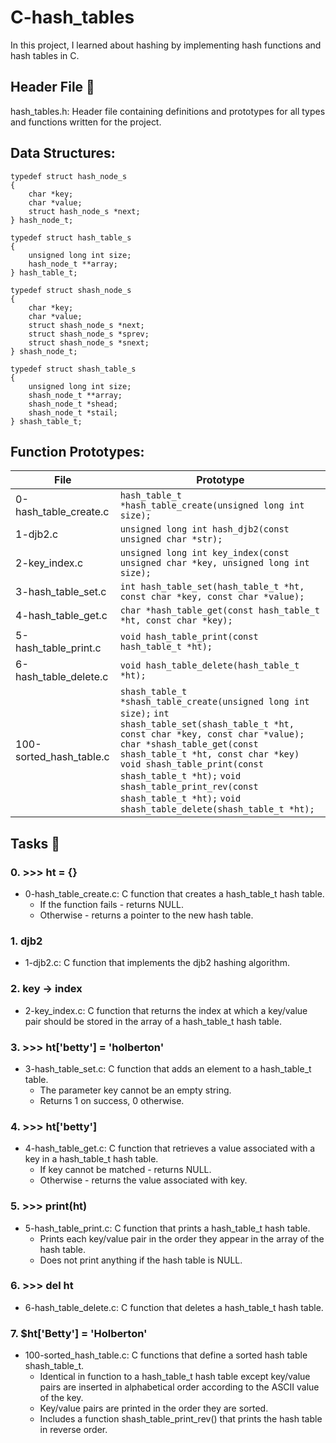 # C-hash_tables

In this project, I learned about hashing by implementing hash functions and hash tables in C.

## Header File 📁

hash_tables.h: Header file containing definitions and prototypes for all types and functions written for the project.

## Data Structures:

```
typedef struct hash_node_s
{
	char *key;
	char *value;
	struct hash_node_s *next;
} hash_node_t;

typedef struct hash_table_s
{
	unsigned long int size;
	hash_node_t **array;
} hash_table_t;

typedef struct shash_node_s
{
	char *key;
	char *value;
	struct shash_node_s *next;
	struct shash_node_s *sprev;
	struct shash_node_s *snext;
} shash_node_t;

typedef struct shash_table_s
{
	unsigned long int size;
	shash_node_t **array;
	shash_node_t *shead;
	shash_node_t *stail;
} shash_table_t;

```

## Function Prototypes:

| File | Prototype |
| --- | --- |
| 0-hash_table_create.c	| ```hash_table_t *hash_table_create(unsigned long int size);``` |
| 1-djb2.c | ```unsigned long int hash_djb2(const unsigned char *str);``` |
| 2-key_index.c | ```unsigned long int key_index(const unsigned char *key, unsigned long int size);``` |
| 3-hash_table_set.c | ```int hash_table_set(hash_table_t *ht, const char *key, const char *value);``` |
| 4-hash_table_get.c | ```char *hash_table_get(const hash_table_t *ht, const char *key);``` |
| 5-hash_table_print.c | ```void hash_table_print(const hash_table_t *ht);``` |
| 6-hash_table_delete.c | ```void hash_table_delete(hash_table_t *ht);``` |
| 100-sorted_hash_table.c | ```shash_table_t *shash_table_create(unsigned long int size);```	```int shash_table_set(shash_table_t *ht, const char *key, const char *value);```	```char *shash_table_get(const shash_table_t *ht, const char *key)```	```void shash_table_print(const shash_table_t *ht);```	```void shash_table_print_rev(const shash_table_t *ht);```	```void shash_table_delete(shash_table_t *ht);``` |

## Tasks 📃

### 0. >>> ht = {}

  - 0-hash_table_create.c: C function that creates a hash_table_t hash table.
    - If the function fails - returns NULL.
    - Otherwise - returns a pointer to the new hash table.

### 1. djb2

  - 1-djb2.c: C function that implements the djb2 hashing algorithm.

### 2. key -> index

  - 2-key_index.c: C function that returns the index at which a key/value pair should be stored in the array of a hash_table_t hash table.

### 3. >>> ht['betty'] = 'holberton'

  - 3-hash_table_set.c: C function that adds an element to a hash_table_t table.
    - The parameter key cannot be an empty string.
    - Returns 1 on success, 0 otherwise.

### 4. >>> ht['betty']

  - 4-hash_table_get.c: C function that retrieves a value associated with a key in a hash_table_t hash table.
    - If key cannot be matched - returns NULL.
    - Otherwise - returns the value associated with key.

### 5. >>> print(ht)

  - 5-hash_table_print.c: C function that prints a hash_table_t hash table.
    - Prints each key/value pair in the order they appear in the array of the hash table.
    - Does not print anything if the hash table is NULL.

### 6. >>> del ht

  - 6-hash_table_delete.c: C function that deletes a hash_table_t hash table.

### 7. $ht['Betty'] = 'Holberton'

  - 100-sorted_hash_table.c: C functions that define a sorted hash table shash_table_t.
    - Identical in function to a hash_table_t hash table except key/value pairs are inserted in alphabetical order according to the ASCII value of the key.
    - Key/value pairs are printed in the order they are sorted.
    - Includes a function shash_table_print_rev() that prints the hash table in reverse order.
